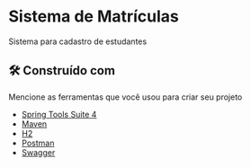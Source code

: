 # Sistema de Matrículas

Sistema para cadastro de estudantes

## 🛠️ Construído com

Mencione as ferramentas que você usou para criar seu projeto

* [Spring Tools Suite 4](https://spring.io/)
* [Maven](https://maven.apache.org/)
* [H2](https://www.h2database.com/)
* [Postman](https://www.postman.com/)
* [Swagger](https://swagger.io/)
